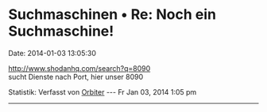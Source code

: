 Suchmaschinen • Re: Noch ein Suchmaschine!
==========================================

Date: 2014-01-03 13:05:30

<http://www.shodanhq.com/search?q=8090>\
sucht Dienste nach Port, hier unser 8090

Statistik: Verfasst von
[Orbiter](http://forum.yacy-websuche.de/memberlist.php?mode=viewprofile&u=2)
--- Fr Jan 03, 2014 1:05 pm

------------------------------------------------------------------------
